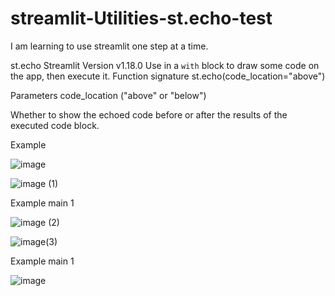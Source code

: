 # streamlit-Utilities-st.echo-test
I am learning to use streamlit one step at a time.

st.echo
Streamlit Version
v1.18.0
Use in a `with` block to draw some code on the app, then execute it.
Function signature
st.echo(code_location="above")

Parameters
code_location ("above" or "below")

Whether to show the echoed code before or after the results of the executed code block.

Example

![image](https://user-images.githubusercontent.com/93029661/220645469-a6a6746a-5fe1-42c0-a6cb-d904cb79369c.png)

    
![image (1)](https://user-images.githubusercontent.com/93029661/220639631-d5e13580-9417-4c44-907c-0b0cb04b3273.png)
   
Example main 1

![image (2)](https://user-images.githubusercontent.com/93029661/220645015-49bd5baf-9578-44ad-b546-c846f21a611a.png)


![image(3)](https://user-images.githubusercontent.com/93029661/220643693-9334a037-1f2a-481c-9830-4f737f8b7efc.png)

Example main 1

![image](https://user-images.githubusercontent.com/93029661/220645219-b515d6f0-2c6d-4a7c-bf9f-b25b1d3509d7.png)



